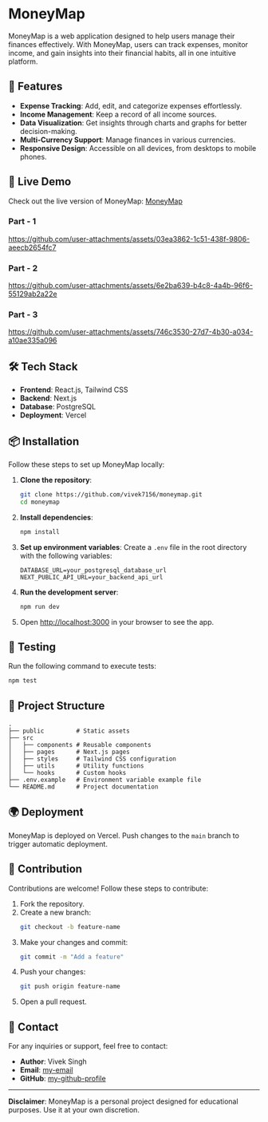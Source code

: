 # MoneyMap

MoneyMap is a web application designed to help users manage their finances effectively. With MoneyMap, users can track expenses, monitor income, and gain insights into their financial habits, all in one intuitive platform.

## 🌟 Features

- **Expense Tracking**: Add, edit, and categorize expenses effortlessly.
- **Income Management**: Keep a record of all income sources.
- **Data Visualization**: Get insights through charts and graphs for better decision-making.
- **Multi-Currency Support**: Manage finances in various currencies.
- **Responsive Design**: Accessible on all devices, from desktops to mobile phones.

## 🚀 Live Demo
Check out the live version of MoneyMap: [MoneyMap](https://moneymap-ju9k.vercel.app/)

### Part - 1
https://github.com/user-attachments/assets/03ea3862-1c51-438f-9806-aeecb2654fc7

### Part - 2
https://github.com/user-attachments/assets/6e2ba639-b4c8-4a4b-96f6-55129ab2a22e

### Part - 3
https://github.com/user-attachments/assets/746c3530-27d7-4b30-a034-a10ae335a096


## 🛠️ Tech Stack

- **Frontend**: React.js, Tailwind CSS
- **Backend**: Next.js
- **Database**: PostgreSQL
- **Deployment**: Vercel

## 📦 Installation

Follow these steps to set up MoneyMap locally:

1. **Clone the repository**:
   ```bash
   git clone https://github.com/vivek7156/moneymap.git
   cd moneymap
   ```

2. **Install dependencies**:
   ```bash
   npm install
   ```

3. **Set up environment variables**:
   Create a `.env` file in the root directory with the following variables:
   ```env
   DATABASE_URL=your_postgresql_database_url
   NEXT_PUBLIC_API_URL=your_backend_api_url
   ```

4. **Run the development server**:
   ```bash
   npm run dev
   ```

5. Open [http://localhost:3000](http://localhost:3000) in your browser to see the app.

## 🧪 Testing

Run the following command to execute tests:
```bash
npm test
```

## 📄 Project Structure

```
.
├── public         # Static assets
├── src
│   ├── components # Reusable components
│   ├── pages      # Next.js pages
│   ├── styles     # Tailwind CSS configuration
│   ├── utils      # Utility functions
│   └── hooks      # Custom hooks
├── .env.example   # Environment variable example file
└── README.md      # Project documentation
```

## 🌍 Deployment

MoneyMap is deployed on Vercel. Push changes to the `main` branch to trigger automatic deployment.

## 🤝 Contribution

Contributions are welcome! Follow these steps to contribute:

1. Fork the repository.
2. Create a new branch:
   ```bash
   git checkout -b feature-name
   ```
3. Make your changes and commit:
   ```bash
   git commit -m "Add a feature"
   ```
4. Push your changes:
   ```bash
   git push origin feature-name
   ```
5. Open a pull request.

## 📧 Contact

For any inquiries or support, feel free to contact:

- **Author**: Vivek Singh
- **Email**: [my-email](mailto:viveksingh7156@gmail.com)
- **GitHub**: [my-github-profile](https://github.com/vivek7156)

---

**Disclaimer**: MoneyMap is a personal project designed for educational purposes. Use it at your own discretion.


